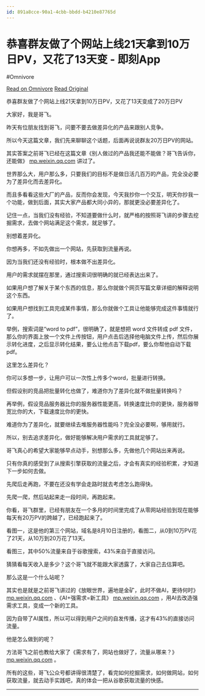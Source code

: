 ```yaml
---
id: 891a8cce-90a1-4cbb-bbdd-b4210e87765d
---
```


# 恭喜群友做了个网站上线21天拿到10万日PV，又花了13天变 - 即刻App
#Omnivore

[Read on Omnivore](https://omnivore.app/me/https-m-okjike-com-original-posts-6502542102-edc-16158-f-268-eb--18a912879b5)
[Read Original](https://m.okjike.com/originalPosts/6502542102edc16158f268eb?s=ewoidSI6ICI1ODMwNjI2ZmEwY2I2ZDEyMDBjMmUzNjkiCn0%3D)

恭喜群友做了个网站上线21天拿到10万日PV，又花了13天变成了20万日PV

大家好，我是哥飞。

昨天有位朋友找到哥飞，问要不要去做差异化的产品来跟别人竞争。

所以今天这篇文章，我们先来聊聊这个话题，后面再说说群友20万日PV的网站。

其实答案之前哥飞已经在这篇文章《别人做过的产品我还能不能做？哥飞告诉你，还能做》 [mp.weixin.qq.com](https://mp.weixin.qq.com/s/8Ywv4L-kYtasMaoF52ds9g) 讲过了。

世界那么大，用户那么多，只要我们的目标不是做日活几百万的产品，完全没必要为了差异化而去差异化。

而且多看看这些大厂的产品，反而你会发现，今天我抄你一个交互，明天你抄我一个功能，做到后面，其实大家产品都大同小异的，那就更没必要差异化了。

记住一点，当我们没有经验，不知道要做什么时，就严格的按照哥飞讲的步骤去挖掘需求，去做个网站满足这个需求，就足够了。

别想着差异化。

你想再多，不如先做出一个网站，先获取到流量再说。

因为当我们还没有经验时，根本做不出差异化。

用户的需求就摆在那里，通过搜索词很明确的就已经表达出来了。

如果用户想了解关于某个东西的信息，那么你就做个网页写篇文章详细的解释说明这个东西。

如果用户想找到工具完成某件事情，那么你就做个工具让他能够完成这件事情就行了。

举例，搜索词是“word to pdf”，很明确了，就是想把 word 文件转成 pdf 文件，那么你的界面上放一个文件上传按钮，用户点击后选择他电脑文件上传，然后你展示转化进度，之后显示转化结果，要么让他点击下载pdf，要么你帮他自动下载pdf。

这里怎么差异化？

你可以多想一步，让用户可以一次性上传多个word，批量进行转换。

但假设别的竞品把批量转化也做了，难道你为了差异化就不做批量转换吗？

再举例，假设竞品服务器比你的服务器性能更高，转换速度比你的更快，服务器带宽比你的大，下载速度比你的更快。

难道你为了差异化，就要继续去堆服务器性能吗？完全没必要啊，够用就行。

所以，别去追求差异化，做好能够解决用户需求的工具就足够了。

哥飞真心的希望大家能够早点动手，别想那么多，先做他几个网站出来再说。

只有你真的感受到了从搜索引擎获取的流量之后，才会有真实的经验积累，才知道下一步如何去做。

先爬后走再跑，不要在还没有学会走路时就去考虑怎么跑得快。

先爬一爬，然后站起来走一段时间，再跑起来。

你看，哥飞群里，已经有朋友在一个多月的时间里完成了从零网站经验到现在能够每天有20万PV的跨越了，已经跑起来了。

看图一，这是他的第三个网站，域名是8月10日注册的，看图二，从0到10万PV花了21天，从10万到20万花了13天。

看图三，其中50%流量来自于谷歌搜索，43%来自于直接访问。

猜猜看每天收入是多少？这个哥飞就不能跟大家透露了，大家自己去估算吧。

那么这是一个什么站呢？

其实也是就是之前哥飞讲过的《放眼世界，遍地是金矿，此时不做AI，更待何时》 [mp.weixin.qq.com](https://mp.weixin.qq.com/s/De93EIfIJKzHD7N9vFVURQ) 、《AI+强需求=新工具》 [mp.weixin.qq.com](https://mp.weixin.qq.com/s/mzQFx5Id%5FnGxcubyYakiYA) ，用AI去改造强需求工具，变成一个新的工具。

因为自带了AI属性，所以可以得到用户之间的自发传播，这才有43%的直接访问流量。

他是怎么做到的呢？

方法哥飞之前也教给大家了《需求有了，网站也做好了，流量从哪来？》 [mp.weixin.qq.com](https://mp.weixin.qq.com/s/jtZwh-pDx%5FxS1BzXyJdJjg) 。

所有的这些，哥飞公众号都讲得很清楚了，看完如何挖掘需求，如何做网站，如何获取流量，就去动手实践吧，真的体会一把从谷歌获取流量的快感。

---

